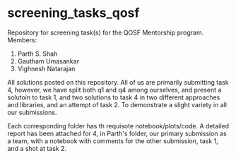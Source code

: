 # screening_tasks_qosf
Repository for screening task(s) for the QOSF Mentorship program.
Members:
1. Parth S. Shah
2. Gautham Umasankar
3. Vighnesh Natarajan

All solutions posted on this repository. All of us are primarily submitting task 4, however, we have split both q1 and q4 among ourselves, and present a solutoin to task 1, and two solutions to task 4 in two different approaches and libraries, and an attempt of task 2. To demonstrate a slight variety in all our submissions.

Each corresponding folder has th requisote notebook/plots/code. A detailed report has been attached for 4, in Parth's folder, our primary submission as a team, with a notebook with comments for the other submission, task 1, and a shot at task 2.

